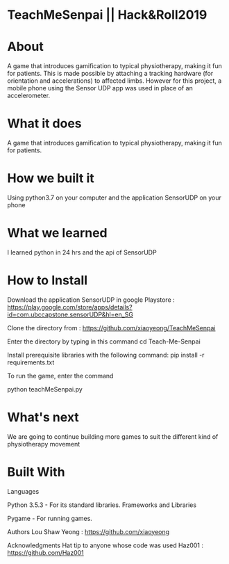 # TeachMeSenpai || Hack&Roll2019

# About
A game that introduces gamification to typical physiotherapy, making it fun for patients.
This is made possible by attaching a tracking hardware (for orientation and accelerations) to affected limbs. However for this project, a mobile phone using the Sensor UDP app was used in place of an accelerometer.


# What it does
A game that introduces gamification to typical physiotherapy, making it fun for patients.

# How we built it
Using python3.7 on your computer and the application SensorUDP on your phone

# What we learned
I learned python in 24 hrs and the api of SensorUDP

# How to Install
Download the application SensorUDP in google Playstore :
https://play.google.com/store/apps/details?id=com.ubccapstone.sensorUDP&hl=en_SG

Clone the directory from :
https://github.com/xiaoyeong/TeachMeSenpai

Enter the directory by typing in this command
cd Teach-Me-Senpai

Install prerequisite libraries with the following command:
pip install -r requirements.txt

To run the game, enter the command

python teachMeSenpai.py

# What's next
We are going to continue building more games to suit the different kind of physiotherapy movement

# Built With
Languages

Python 3.5.3 - For its standard libraries.
Frameworks and Libraries

Pygame - For running games.

Authors
Lou Shaw Yeong : https://github.com/xiaoyeong

Acknowledgments
Hat tip to anyone whose code was used
Haz001 : https://github.com/Haz001
